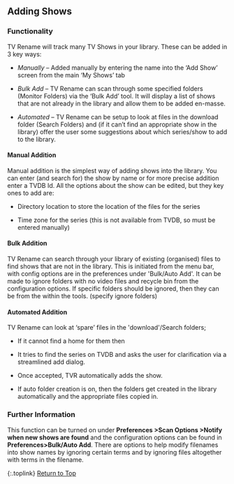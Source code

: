 <!-- START ADDING ---------------------------- -->
## Adding Shows

### Functionality

TV Rename will track many TV Shows in your library. These can be added in 3 key ways:

* _Manually_ – Added manually by entering the name into the ‘Add Show’ screen from the main ‘My Shows’ tab

* _Bulk Add_ – TV Rename can scan through some specified folders (Monitor Folders) via the ‘Bulk Add’ tool. It will display a list of shows that are not already in the library and allow them to be added en-masse.

* _Automated_ – TV Rename can be setup to look at files in the download folder (Search Folders) and (if it can’t find an appropriate show in the library) offer the user some suggestions about which series/show to add to the library.

#### Manual Addition

Manual addition is the simplest way of adding shows into the library. You can enter (and search for) the show by name or for more precise addition enter a TVDB Id. All the options about the show can be edited, but they key ones to add are:

* Directory location to store the location of the files for the series

* Time zone for the series (this is not available from TVDB, so must be entered manually)

#### Bulk Addition

TV Rename can search through your library of existing (organised) files to find shows that are not in the library. This is initiated from the menu bar, with config options are in the preferences under 'Bulk/Auto Add'. It can be made to ignore folders with no video files and recycle bin from the configuration options. If specific folders should be ignored, then they can be from the within the tools. (specify ignore folders)

#### Automated Addition

TV Rename can look at ‘spare’ files in the 'download'/Search folders; 

* If it cannot find a home for them then 

* It tries to find the series on TVDB and asks the user for clarification via a streamlined add dialog.

* Once accepted, TVR automatically adds the show. 

* If auto folder creation is on, then the folders get created in the library automatically and the appropriate files copied in.

### Further Information

This function can be turned on under **Preferences >Scan Options >Notify when new shows are found** and the configuration options can be found in **Preferences>Bulk/Auto Add**. There are options to help modify filenames into show names by ignoring certain terms and by ignoring files altogether with terms in the filename. 

{:.toplink}
[Return to Top]()
<!-- END ADDING ------------------------------ -->
